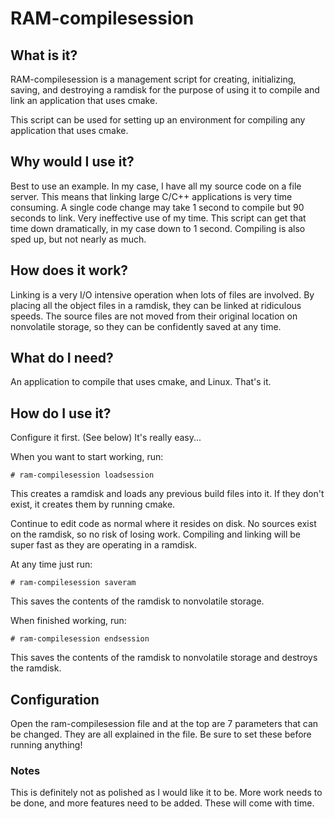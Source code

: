 RAM-compilesession
=====================

## What is it?
RAM-compilesession is a management script for creating, initializing, saving, and destroying a ramdisk for the purpose of using it to compile and link an application that uses cmake.

This script can be used for setting up an environment for compiling any application that uses cmake.

## Why would I use it?

Best to use an example.
In my case, I have all my source code on a file server. This means that linking large C/C++ applications is very time consuming. A single code change may take 1 second to compile but 90 seconds to link. Very ineffective use of my time. This script can get that time down dramatically, in my case down to 1 second. Compiling is also sped up, but not nearly as much.

## How does it work?

Linking is a very I/O intensive operation when lots of files are involved. By placing all the object files in a ramdisk, they can be linked at ridiculous speeds. The source files are not moved from their original location on nonvolatile storage, so they can be confidently saved at any time.

## What do I need?

An application to compile that uses cmake, and Linux. That's it.

## How do I use it?

Configure it first. (See below) It's really easy...

When you want to start working, run:

    # ram-compilesession loadsession

This creates a ramdisk and loads any previous build files into it.
If they don't exist, it creates them by running cmake.

Continue to edit code as normal where it resides on disk. No sources exist on the ramdisk, so no risk of losing work.
Compiling and linking will be super fast as they are operating in a ramdisk.

At any time just run:

    # ram-compilesession saveram

This saves the contents of the ramdisk to nonvolatile storage.

When finished working, run:

    # ram-compilesession endsession

This saves the contents of the ramdisk to nonvolatile storage and destroys the ramdisk.

## Configuration

Open the ram-compilesession file and at the top are 7 parameters that can be changed.
They are all explained in the file. Be sure to set these before running anything!

### Notes

This is definitely not as polished as I would like it to be. More work needs to be done, and more features need to be added. These will come with time.

